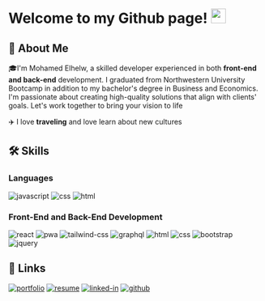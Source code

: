 # Welcome to my Github page! <img src="https://media.giphy.com/media/hvRJCLFzcasrR4ia7z/giphy.gif" width="29px" height="29px">
## 🚀 About Me

🎓I'm Mohamed Elhelw, a skilled developer experienced in both **front-end and back-end** development. I graduated from Northwestern University Bootcamp in addition to my bachelor's degree in Business and Economics. I'm passionate about creating high-quality solutions that align with clients' goals. Let's work together to bring your vision to life


✈️ I love **traveling** and love learn about new cultures

## 🛠️ Skills

### Languages

![javascript](https://img.shields.io/badge/JavaScript-323330?style=for-the-badge&logo=javascript&logoColor=F7DF1E)
![css](https://img.shields.io/badge/CSS3-1572B6?style=for-the-badge&logo=css3&logoColor=white)
![html](https://img.shields.io/badge/HTML5-E34F26?style=for-the-badge&logo=html5&logoColor=white)

### Front-End and Back-End Development

![react](https://img.shields.io/badge/React-20232A?style=for-the-badge&logo=react&logoColor=61DAFB)
![pwa](https://img.shields.io/badge/Progressive_Web_App-4285F4?style=for-the-badge&logo=googlechrome&logoColor=white)
![tailwind-css](https://img.shields.io/badge/tailwind_css-06B6D4?style=for-the-badge&logo=tailwind-css&logoColor=white)
![graphql](https://img.shields.io/badge/GraphQL-E434AA?style=for-the-badge&logo=graphql&logoColor=white)
![html](https://img.shields.io/badge/HTML5-E34F26?style=for-the-badge&logo=html5&logoColor=white)
![css](https://img.shields.io/badge/CSS3-1572B6?style=for-the-badge&logo=css3&logoColor=white)
![bootstrap](https://img.shields.io/badge/Bootstrap-563D7C?style=for-the-badge&logo=bootstrap&logoColor=white)
![jquery](https://img.shields.io/badge/jQuery-0769AD?style=for-the-badge&logo=jquery&logoColor=white)


## 🔗 Links
[![portfolio](https://img.shields.io/badge/Portfolio-5340ff?style=for-the-badge&logo=Google-chrome&logoColor=white)](https://melhelow.github.io/MyPortofoilio-R/)
[![resume](https://img.shields.io/badge/Resume-4285F4?style=for-the-badge&logo=read-the-docs&logoColor=white)](https://docs.google.com/document/d/1U3i4QfZam5JOHkwkCso4N_nPZyPV6omI/edit?usp=sharing&ouid=110909586083255230838&rtpof=true&sd=true)
[![linked-in](https://img.shields.io/badge/Linked_In-0077B5?style=for-the-badge&logo=LinkedIn&logoColor=white)](https://www.linkedin.com/in/mohamed-elhelw-76a888271/)
[![github](https://img.shields.io/badge/GitHub-000000?style=for-the-badge&logo=GitHub&logoColor=white)](https://github.com/melhelow)






<!--
**melhelow/melhelow** is a ✨ _special_ ✨ repository because its `README.md` (this file) appears on your GitHub profile.

Here are some ideas to get you started:

- 🔭 I’m currently working on ...
- 🌱 I’m currently learning ...
- 👯 I’m looking to collaborate on ...
- 🤔 I’m looking for help with ...
- 💬 Ask me about ...
- 📫 How to reach me: ...
- 😄 Pronouns: ...
- ⚡ Fun fact: ...
-->
